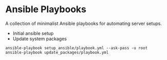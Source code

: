 # Ansible Playbooks

A collection of minimalist Ansible playbooks for automating server setups.

- Initial ansible setup
- Update system packages

```
ansible-playbook setup_ansible/playbook.yml --ask-pass -u root
ansible-playbook update_packages/playbook.yml
```